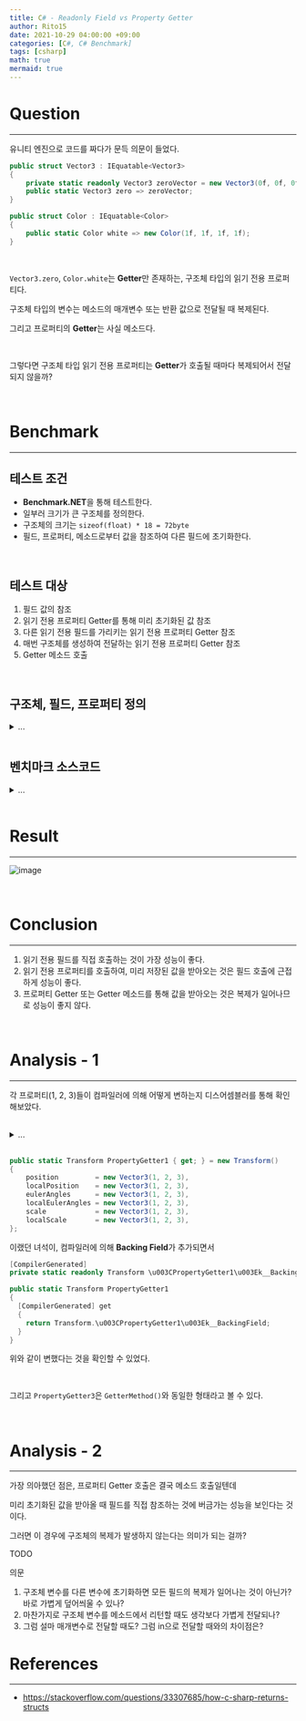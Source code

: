 ```yaml
---
title: C# - Readonly Field vs Property Getter
author: Rito15
date: 2021-10-29 04:00:00 +09:00
categories: [C#, C# Benchmark]
tags: [csharp]
math: true
mermaid: true
---
```


# Question
---

유니티 엔진으로 코드를 짜다가 문득 의문이 들었다.

```cs
public struct Vector3 : IEquatable<Vector3>
{
    private static readonly Vector3 zeroVector = new Vector3(0f, 0f, 0f);
    public static Vector3 zero => zeroVector;
}
```

```cs
public struct Color : IEquatable<Color>
{
    public static Color white => new Color(1f, 1f, 1f, 1f);
}
```

<br>

`Vector3.zero`, `Color.white`는 **Getter**만 존재하는, 구조체 타입의 읽기 전용 프로퍼티다.

구조체 타입의 변수는 메소드의 매개변수 또는 반환 값으로 전달될 때 복제된다.

그리고 프로퍼티의 **Getter**는 사실 메소드다.

<br>

그렇다면 구조체 타입 읽기 전용 프로퍼티는 **Getter**가 호출될 때마다 복제되어서 전달되지 않을까?

<br>


# Benchmark
---

## **테스트 조건**
- **Benchmark.NET**을 통해 테스트한다.
- 일부러 크기가 큰 구조체를 정의한다.
- 구조체의 크기는 `sizeof(float) * 18 = 72byte`
- 필드, 프로퍼티, 메소드로부터 값을 참조하여 다른 필드에 초기화한다.

<br>

## **테스트 대상**
1. 필드 값의 참조
2. 읽기 전용 프로퍼티 Getter를 통해 미리 초기화된 값 참조
3. 다른 읽기 전용 필드를 가리키는 읽기 전용 프로퍼티 Getter 참조
3. 매번 구조체를 생성하여 전달하는 읽기 전용 프로퍼티 Getter 참조
4. Getter 메소드 호출

<br>

## **구조체, 필드, 프로퍼티 정의**

<details>
<summary markdown="span">
...
</summary>

```cs
private struct Vector3
{
    public float x, y, z;
    public Vector3(float x, float y, float z)
    {
        this.x = x; this.y = y; this.z = z;
    }
}
private struct Transform
{
    public Vector3 position;
    public Vector3 localPosition;
    public Vector3 eulerAngles;
    public Vector3 localEulerAngles;
    public Vector3 scale;
    public Vector3 localScale;

    public static readonly Transform readonlyField = new Transform()
    {
        position         = new Vector3(1, 2, 3),
        localPosition    = new Vector3(1, 2, 3),
        eulerAngles      = new Vector3(1, 2, 3),
        localEulerAngles = new Vector3(1, 2, 3),
        scale            = new Vector3(1, 2, 3),
        localScale       = new Vector3(1, 2, 3),
    };

    public static Transform PropertyGetter1 { get; } = new Transform()
    {
        position         = new Vector3(1, 2, 3),
        localPosition    = new Vector3(1, 2, 3),
        eulerAngles      = new Vector3(1, 2, 3),
        localEulerAngles = new Vector3(1, 2, 3),
        scale            = new Vector3(1, 2, 3),
        localScale       = new Vector3(1, 2, 3),
    };

    public static Transform PropertyGetter2 => readonlyField;

    public static Transform PropertyGetter3 => new Transform()
    {
        position         = new Vector3(1, 2, 3),
        localPosition    = new Vector3(1, 2, 3),
        eulerAngles      = new Vector3(1, 2, 3),
        localEulerAngles = new Vector3(1, 2, 3),
        scale            = new Vector3(1, 2, 3),
        localScale       = new Vector3(1, 2, 3),
    };

    public static Transform GetterMethod() => new Transform()
    {
        position         = new Vector3(1, 2, 3),
        localPosition    = new Vector3(1, 2, 3),
        eulerAngles      = new Vector3(1, 2, 3),
        localEulerAngles = new Vector3(1, 2, 3),
        scale            = new Vector3(1, 2, 3),
        localScale       = new Vector3(1, 2, 3),
    };
}
```

</details>

<br>

## **벤치마크 소스코드**

<details>
<summary markdown="span">
...
</summary>

```cs
private static Transform dest; // 값 초기화 목적지 필드

[Benchmark(Baseline = true)]
public void Test_ReadonlyField()
{
    dest = Transform.readonlyField;
}

[Benchmark]
public void Test_PropertyGetter1()
{
    dest = Transform.PropertyGetter1;
}

[Benchmark]
public void Test_PropertyGetter2()
{
    dest = Transform.PropertyGetter2;
}

[Benchmark]
public void Test_PropertyGetter3()
{
    dest = Transform.PropertyGetter3;
}

[Benchmark]
public void Test_GetterMethod()
{
    dest = Transform.GetterMethod();
}
```

</details>

<br>


# Result
---

![image](https://user-images.githubusercontent.com/42164422/139322125-d2870923-084d-466d-b8a7-66fbc983fcad.png)

<br>


# Conclusion
---

1. 읽기 전용 필드를 직접 호출하는 것이 가장 성능이 좋다.
2. 읽기 전용 프로퍼티를 호출하여, 미리 저장된 값을 받아오는 것은 필드 호출에 근접하게 성능이 좋다.
3. 프로퍼티 Getter 또는 Getter 메소드를 통해 값을 받아오는 것은 복제가 일어나므로 성능이 좋지 않다.

<br>


# Analysis - 1
---

각 프로퍼티(1, 2, 3)들이 컴파일러에 의해 어떻게 변하는지 디스어셈블러를 통해 확인해보았다.

<br>

<details>
<summary markdown="span">
...
</summary>

```cs
private struct Transform
{
  public Vector3 position;
  public Vector3 localPosition;
  public Vector3 eulerAngles;
  public Vector3 localEulerAngles;
  public Vector3 scale;
  public Vector3 localScale;
  
  public static readonly Transform readonlyField;
  [CompilerGenerated]
  private static readonly Transform \u003CPropertyGetter1\u003Ek__BackingField;

  public static Transform PropertyGetter1
  {
    [CompilerGenerated] get
    {
      return Transform.\u003CPropertyGetter1\u003Ek__BackingField;
    }
  }

  public static Transform PropertyGetter2
  {
    get
    {
      return Transform.readonlyField;
    }
  }

  public static Transform PropertyGetter3
  {
    get
    {
      Transform transform = new Transform();
      transform.position         = new Vector3(1f, 2f, 3f);
      transform.localPosition    = new Vector3(1f, 2f, 3f);
      transform.eulerAngles      = new Vector3(1f, 2f, 3f);
      transform.localEulerAngles = new Vector3(1f, 2f, 3f);
      transform.scale            = new Vector3(1f, 2f, 3f);
      transform.localScale       = new Vector3(1f, 2f, 3f);
      return transform;
    }
  }

  public static Transform GetterMethod()
  {
    Transform transform = new Transform();
    transform.position         = new Vector3(1f, 2f, 3f);
    transform.localPosition    = new Vector3(1f, 2f, 3f);
    transform.eulerAngles      = new Vector3(1f, 2f, 3f);
    transform.localEulerAngles = new Vector3(1f, 2f, 3f);
    transform.scale            = new Vector3(1f, 2f, 3f);
    transform.localScale       = new Vector3(1f, 2f, 3f);
    return transform;
  }
  
  static Transform()
  {
    Transform transform1 = new Transform();
    transform1.position         = new Vector3(1f, 2f, 3f);
    transform1.localPosition    = new Vector3(1f, 2f, 3f);
    transform1.eulerAngles      = new Vector3(1f, 2f, 3f);
    transform1.localEulerAngles = new Vector3(1f, 2f, 3f);
    transform1.scale            = new Vector3(1f, 2f, 3f);
    transform1.localScale       = new Vector3(1f, 2f, 3f);
    
    Transform.readonlyField = transform1;
    
    Transform transform2 = new Transform();
    transform1.position         = new Vector3(1f, 2f, 3f);
    transform1.localPosition    = new Vector3(1f, 2f, 3f);
    transform1.eulerAngles      = new Vector3(1f, 2f, 3f);
    transform1.localEulerAngles = new Vector3(1f, 2f, 3f);
    transform1.scale            = new Vector3(1f, 2f, 3f);
    transform1.localScale       = new Vector3(1f, 2f, 3f);
    
    Transform.\u003CPropertyGetter1\u003Ek__BackingField = transform2;
  }
}
```

</details>

<br>

```cs
public static Transform PropertyGetter1 { get; } = new Transform()
{
    position         = new Vector3(1, 2, 3),
    localPosition    = new Vector3(1, 2, 3),
    eulerAngles      = new Vector3(1, 2, 3),
    localEulerAngles = new Vector3(1, 2, 3),
    scale            = new Vector3(1, 2, 3),
    localScale       = new Vector3(1, 2, 3),
};
```

이랬던 녀석이, 컴파일러에 의해 **Backing Field**가 추가되면서

```cs
[CompilerGenerated]
private static readonly Transform \u003CPropertyGetter1\u003Ek__BackingField;

public static Transform PropertyGetter1
{
  [CompilerGenerated] get
  {
    return Transform.\u003CPropertyGetter1\u003Ek__BackingField;
  }
}
```

위와 같이 변했다는 것을 확인할 수 있었다.

<br>

그리고 `PropertyGetter3`은 `GetterMethod()`와 동일한 형태라고 볼 수 있다.

<br>



# Analysis - 2
---

가장 의아했던 점은, 프로퍼티 Getter 호출은 결국 메소드 호출일텐데

미리 초기화된 값을 받아올 때 필드를 직접 참조하는 것에 버금가는 성능을 보인다는 것이다.

그러면 이 경우에 구조체의 복제가 발생하지 않는다는 의미가 되는 걸까?

TODO



의문
1. 구조체 변수를 다른 변수에 초기화하면 모든 필드의 복제가 일어나는 것이 아닌가? 바로 가볍게 덮어씌울 수 있나?
2. 마찬가지로 구조체 변수를 메소드에서 리턴할 때도 생각보다 가볍게 전달되나?
3. 그럼 설마 매개변수로 전달할 때도? 그럼 in으로 전달할 때와의 차이점은?




# References
---
- <https://stackoverflow.com/questions/33307685/how-c-sharp-returns-structs>